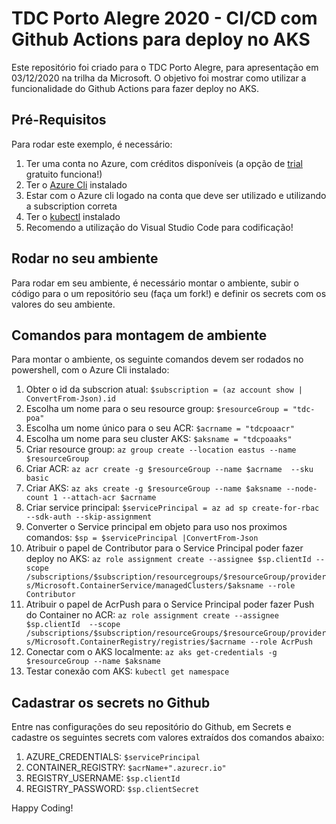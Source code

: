 TDC Porto Alegre 2020 - CI/CD com Github Actions para deploy no AKS
===================================================================

Este repositório foi criado para o TDC Porto Alegre, para apresentação em 03/12/2020 na trilha da Microsoft. O objetivo foi mostrar como utilizar a funcionalidade do Github Actions para fazer deploy no AKS.

Pré-Requisitos
--------------

Para rodar este exemplo, é necessário:

1. Ter uma conta no Azure, com créditos disponíveis (a opção de [trial](https://azure.microsoft.com/pt-br/free/) gratuito funciona!)
2. Ter o [Azure Cli](https://docs.microsoft.com/pt-br/cli/azure/install-azure-cli?view=azure-cli-latest) instalado
3. Estar com o Azure cli logado na conta que deve ser utilizado e utilizando a subscription correta
4. Ter o [kubectl](https://kubernetes.io/docs/tasks/tools/install-kubectl/) instalado
5. Recomendo a utilização do Visual Studio Code para codificação!

Rodar no seu ambiente
---------------------

Para rodar em seu ambiente, é necessário montar o ambiente, subir o código para o um repositório seu (faça um fork!) e definir os secrets com os valores do seu ambiente.

Comandos para montagem de ambiente
----------------------------------

Para montar o ambiente, os seguinte comandos devem ser rodados no powershell, com o Azure Cli instalado:

1. Obter o id da subscrion atual: ```$subscription = (az account show | ConvertFrom-Json).id```
2. Escolha um nome para o seu resource group: ```$resourceGroup = "tdc-poa"```
3. Escolha um nome único para o seu ACR: ```$acrname = "tdcpoaacr"```
4. Escolha um nome para seu cluster AKS: ```$aksname = "tdcpoaaks"```
5. Criar resource group: ```az group create --location eastus --name $resourceGroup```
6. Criar ACR: ```az acr create -g $resourceGroup --name $acrname  --sku basic```
7. Criar AKS: ```az aks create -g $resourceGroup --name $aksname --node-count 1 --attach-acr $acrname```
8. Criar service principal: ```$servicePrincipal = az ad sp create-for-rbac --sdk-auth --skip-assignment```
9. Converter o Service principal em objeto para uso nos proximos comandos: ```$sp = $servicePrincipal |ConvertFrom-Json```
10. Atribuir o papel de Contributor para o Service Principal poder fazer deploy no AKS: ```az role assignment create --assignee $sp.clientId --scope /subscriptions/$subscription/resourcegroups/$resourceGroup/providers/Microsoft.ContainerService/managedClusters/$aksname --role Contributor```
11. Atribuir o papel de AcrPush para o Service Principal poder fazer Push do Container no ACR:  ```az role assignment create --assignee $sp.clientId  --scope /subscriptions/$subscription/resourceGroups/$resourceGroup/providers/Microsoft.ContainerRegistry/registries/$acrname --role AcrPush```
12. Conectar com o AKS localmente: ```az aks get-credentials -g $resourceGroup --name $aksname```
13. Testar conexão com AKS: ```kubectl get namespace```

Cadastrar os secrets no Github
------------------------------

Entre nas configurações do seu repositório do Github, em Secrets e cadastre os seguintes secrets com valores extraídos dos comandos abaixo:

1. AZURE_CREDENTIALS: ```$servicePrincipal```
2. CONTAINER_REGISTRY:  ```$acrName+".azurecr.io"```
3. REGISTRY_USERNAME: ```$sp.clientId```
4. REGISTRY_PASSWORD: ```$sp.clientSecret```

Happy Coding!
